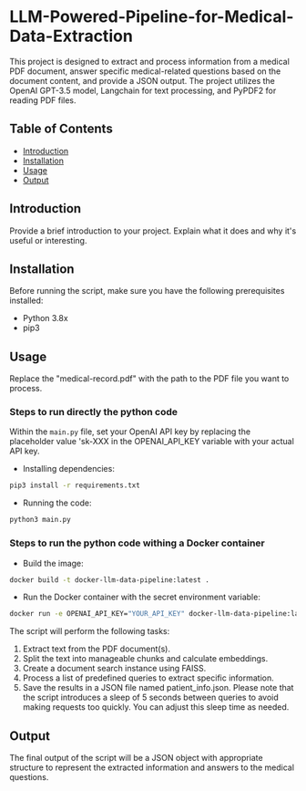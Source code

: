 # LLM-Powered-Pipeline-for-Medical-Data-Extraction
This project is designed to extract and process information from a medical PDF document, answer specific medical-related questions based on the document content, and provide a JSON output. The project utilizes the OpenAI GPT-3.5 model, Langchain for text processing, and PyPDF2 for reading PDF files.


## Table of Contents

- [Introduction](#introduction)
- [Installation](#installation)
- [Usage](#usage)
- [Output](#output)

## Introduction

Provide a brief introduction to your project. Explain what it does and why it's useful or interesting.

## Installation

Before running the script, make sure you have the following prerequisites installed:

- Python 3.8x
- pip3


## Usage

Replace the "medical-record.pdf" with the path to the PDF file you want to process.


### Steps to run directly the python code
Within the `main.py` file, set your OpenAI API key by replacing the placeholder value 'sk-XXX in the OPENAI_API_KEY variable with your actual API key.

- Installing dependencies:
```bash
pip3 install -r requirements.txt
```
- Running the code:
```bash
python3 main.py
```

### Steps to run the python code withing a Docker container

- Build the image:
```bash
docker build -t docker-llm-data-pipeline:latest .
```

- Run the Docker container with the secret environment variable:
```bash
docker run -e OPENAI_API_KEY="YOUR_API_KEY" docker-llm-data-pipeline:latest
```

The script will perform the following tasks:

1. Extract text from the PDF document(s).
2. Split the text into manageable chunks and calculate embeddings.
3. Create a document search instance using FAISS.
4. Process a list of predefined queries to extract specific information.
5. Save the results in a JSON file named patient_info.json.
Please note that the script introduces a sleep of 5 seconds between queries to avoid making requests too quickly. You can adjust this sleep time as needed.


## Output
The final output of the script will be a JSON object with appropriate structure to represent the extracted information and answers to the medical questions.

